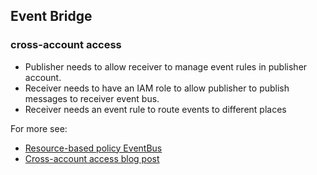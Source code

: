 ## Event Bridge

### cross-account access

- Publisher needs to allow receiver to manage event rules in publisher account.
- Receiver needs to have an IAM role to allow publisher to publish messages to receiver event bus.
- Receiver needs an event rule to route events to different places

For more see:

- [Resource-based policy EventBus](https://docs.aws.amazon.com/eventbridge/latest/userguide/eb-use-resource-based.html)
- [Cross-account access blog post](https://github.com/aws-samples/amazon-eventbridge-resource-policy-samples/tree/main/blog)
